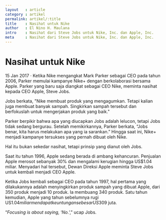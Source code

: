 ```yaml
---
layout   : article
category : artikel
permalink: artikel/:title
title    : Nasihat untuk Nike
author   : El Nino H. Maulana
intro    : Nasihat dari Steve Jobs untuk Nike, Inc. dan Apple, Inc.
meta     : Nasihat dari Steve Jobs untuk Nike, Inc. dan Apple, Inc.
---
```


# Nasihat untuk Nike

<p><date class="site-post__info">15 Jan 2017</date> &middot; Ketika Nike mengangkat Mark Parker sebagai CEO pada tahun 2006, Parker memulai kampanye Nike+ dengan berkolaborasi bersama Apple. Parker yang baru saja diangkat sebagai CEO Nike, meminta nasihat kepada CEO Apple, Steve Jobs.</p>

Jobs berkata, "Nike membuat produk yang mengagumkan. Tetapi kalian juga membuat banyak sampah. Singkirkan sampah tersebut dan berfokuslah untuk mengerjakan produk yang baik."

Parker berpikir bahwa apa yang diucapkan Jobs adalah lelucon, tetapi Jobs tidak sedang bergurau. Setelah memikirkannya, Parker berkata, “Jobs benar, kita harus melakukan apa yang ia sarankan.” Hingga saat ini, Nike+ menjadi kampanye tersukses yang pernah dibuat oleh Nike.

Hal itu bukan sekedar nasihat, tetapi prinsip yang dianut oleh Jobs.

Saat itu tahun 1996, Apple sedang berada di ambang kehancuran. Penjualan Apple merosot sebanyak 30% dan mengalami kerugian hingga US$1.04 miliar. Menyadari hal tersebut, Dewan Direksi Apple meminta Steve Jobs untuk kembali menjadi CEO Apple.

Ketika Jobs kembali sebagai CEO pada tahun 1997, hal pertama yang dilakukannya adalah menyingkirkan produk sampah yang dibuat Apple, dari 350 produk menjadi 10 produk. Ia membuang 340 produk. Satu tahun kemudian, Apple yang tahun sebelumnya rugi US$1.04 miliar mendapat keuntungan sebesar US$309 juta.

<p class="hanging-quote">&ldquo;<em>Focusing is about saying,</em> &lsquo;<em>No.</em>&rsquo;,&rdquo; ucap Jobs.</p>
